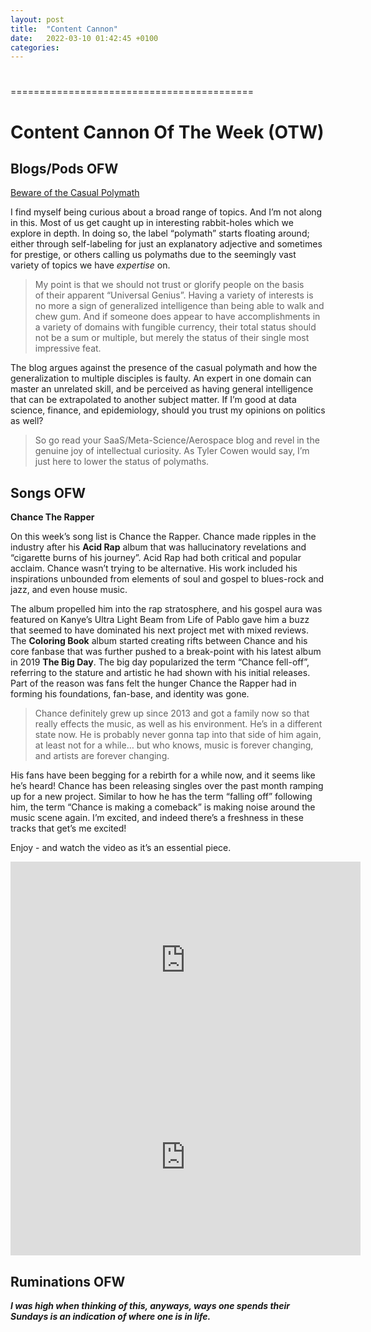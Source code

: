 ```yaml
---
layout: post
title:  "Content Cannon"
date:   2022-03-10 01:42:45 +0100
categories:
---
```

#
==========================================
# Content Cannon Of The Week (OTW) 

## Blogs/Pods OFW

[Beware of the Casual Polymath](https://applieddivinitystudies.com/2020/09/28/polymath/)

I find myself being curious about a broad range of topics. And I’m not along in this. Most of us get caught up in interesting rabbit-holes which we explore in depth. In doing so, the label “polymath” starts floating around; either through self-labeling for just an explanatory adjective and sometimes for prestige, or others calling us polymaths due to the seemingly vast variety of topics we have *expertise* on. 

>My point is that we should not trust or glorify people on the basis of their apparent “Universal Genius”. Having a variety of interests is no more a sign of generalized intelligence than being able to walk and chew gum. And if someone does appear to have accomplishments in a variety of domains with fungible currency, their total status should not be a sum or multiple, but merely the status of their single most impressive feat.

The blog argues against the presence of the casual polymath and how the generalization to multiple disciples is faulty. An expert in one domain can master an unrelated skill, and be perceived as having general intelligence that can be extrapolated to another subject matter. If I’m good at data science, finance, and epidemiology, should you trust my opinions on politics as well? 

> So go read your SaaS/Meta-Science/Aerospace blog and revel in the genuine joy of intellectual curiosity. As Tyler Cowen would say, I’m just here to lower the status of polymaths.

## Songs OFW

**Chance The Rapper**

On this week’s song list is Chance the Rapper. Chance made ripples in the industry after his ****Acid Rap**** album that was hallucinatory revelations and “cigarette burns of his journey”. Acid Rap had both critical and popular acclaim. Chance wasn’t trying to be alternative. His work included his inspirations unbounded from elements of soul and gospel to blues-rock and jazz, and even house music. 


The album propelled him into the rap stratosphere, and his gospel aura was featured on Kanye’s Ultra Light Beam from Life of Pablo gave him a buzz that seemed to have dominated his next project met with mixed reviews. The **Coloring Book** album started creating rifts between Chance and his core fanbase that was further pushed to a break-point with his latest album in 2019 **The Big Day**. The big day popularized the term “Chance fell-off”, referring to the stature and artistic he had shown with his initial releases. Part of the reason was fans felt the hunger Chance the Rapper had in forming his foundations, fan-base, and identity was gone. 


> Chance definitely grew up since 2013 and got a family now so that really effects the music, as well as his environment. He’s in a different state now. He is probably never gonna tap into that side of him again, at least not for a while… but who knows, music is forever changing, and artists are forever changing. 


His fans have been begging for a rebirth for a while now, and it seems like he’s heard! Chance has been releasing singles over the past month ramping up for a new project. Similar to how he has the term “falling off” following him, the term “Chance is making a comeback” is making noise around the music scene again. I’m excited, and indeed there’s a freshness in these tracks that get’s me excited!


Enjoy - and watch the video as it’s an essential piece.


<iframe width="560" height="315" src="https://www.youtube.com/embed/PCKkvTTzkck" title="YouTube video player" frameborder="0" allow="accelerometer; autoplay; clipboard-write; encrypted-media; gyroscope; picture-in-picture" allowfullscreen></iframe>

<iframe width="560" height="315" src="https://www.youtube.com/embed/uCEv2NMr46E" title="YouTube video player" frameborder="0" allow="accelerometer; autoplay; clipboard-write; encrypted-media; gyroscope; picture-in-picture" allowfullscreen></iframe>


## Ruminations OFW 

***I was high when thinking of this, anyways, ways one spends their Sundays is an indication of where one is in life.***

